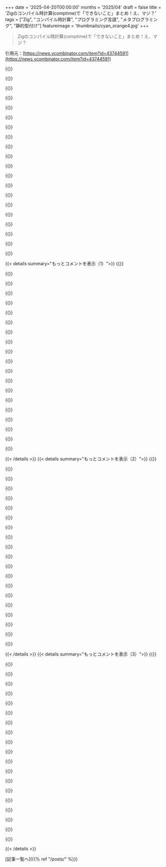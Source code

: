 +++
date = '2025-04-20T00:00:00'
months = '2025/04'
draft = false
title = 'Zigのコンパイル時計算(comptime)で「できないこと」まとめ！え、マジ？'
tags = ["Zig", "コンパイル時計算", "プログラミング言語", "メタプログラミング", "静的型付け"]
featureimage = 'thumbnails/cyan_orange4.jpg'
+++

> Zigのコンパイル時計算(comptime)で「できないこと」まとめ！え、マジ？

引用元：[https://news.ycombinator.com/item?id=43744591](https://news.ycombinator.com/item?id=43744591)

{{<matomeQuote body="マジそれな！<br>Zigのcomptimeがユニークなのって、2つのポイントがあると思うんだよね。<br>1つは、comptimeが他の言語で専用の機能だったものを色々置き換えてること。コンパイル時とか実行時のメタプログラミングとか関係なく。<br>2つ目は、comptimeが参照透過性を持ってること[1]。これのおかげでASTマクロよりは機能的に劣るけど、理解しやすいんだよね。マクロみたいな参照不透明な力はなくても、introspectionと組み合わせることでめっちゃ色々できるのがすごい。<br>この2つがZigにシンプルさとパワーのユニークな組み合わせを与えてるんだと思う。Schemeとか他のLispではよく見るけど、Zigのアプローチは全然違う。Lispほど汎用的じゃないけど、コードが理解しやすいから十分パワフル。<br>好き嫌いはあると思うけど、めっちゃ面白いし斬新だよ（斬新なのは機能自体じゃなくて、言語における位置づけ）。数日で学べる斬新なデザインの言語って、マジでレアじゃん？<br>[1]: つまり、名前とか式にはアクセスできなくて、値しか見れないってこと。" userName="pron" createdAt="2025-04-20T18:16:51" color="#38d3d3">}}

{{<matomeQuote body="comptimeが参照透過的ってとこでちょっと混乱したわ。関数型プログラミングで使われる意味だと、副作用がないから式をその値で置き換えられるってことじゃん？ でも、昔のコメント[1]見たら意味が分かった。<br>正しく理解できてれば、ここでは違う意味で使ってるんだね（もしかしたらより正確な、元々の意味？）。同じ意味を持つ2つの式は、プログラムの意味を変えずに置き換えられるってこと。Rustのマクロとかだと`1 + 1`と`2`を区別できるから、この性質が壊れてる。Zigのcomptimeは値しか見れないから、この性質は壊れないってことね。<br>[1]: https://news.ycombinator.com/item?id=36154447" userName="paldepind2" createdAt="2025-04-20T19:28:34" color="#38d3d3">}}

{{<matomeQuote body="それって斬新じゃないよ。D言語が2007年くらいにコンパイル時関数実行(CTFE)を始めたんだから。その後、C++とか他の言語でも採用されてるし。<br>文字列リテラルを生成して、それをコンパイラに渡すのに使ったりするんだよね。マクロの代わりになるってわけ。<br>CTFEはD言語でめっちゃ人気のある機能だよ。" userName="WalterBright" createdAt="2025-04-20T23:17:51" color="">}}

{{<matomeQuote body="いやいや、革命的だって。さっきも言ったけど、「斬新なのは機能自体じゃなくて、言語における位置づけ」なんだって。機能を作るだけじゃなくて、それを言語の中でどう位置づけるかが重要なんだよ。D言語とかNimとかC++とかのコンパイル時評価は、Zigとは全然違う位置づけなんだって。Zigのcomptimeのポイントは、コンパイル時に計算できることじゃなくて、テンプレートとかジェネリクスとかインターフェースとかマクロとか条件付きコンパイルとか、もっと特殊な機能を置き換えることなんだよ。それがシンプルさとパワーの新しいバランスを生み出してるんだって。<br>機能の数でデザインを判断するなら、機能が多い方が良いってことになるけど、実際はそうじゃないじゃん？ 機能がないことも、デザインにとってはめっちゃ重要なんだよ。タッチスクリーンと物理キーボードの両方を持ってるデバイスは、タッチスクリーンだけのデバイスと本質的に同じって言ってるようなもんじゃん。<br>もしある言語にZigのcomptimeと全く同じことができる機能があったとしても、ジェネリクスとかテンプレートとかマクロとか条件付きコンパイルがあったら、Zigのcomptimeとは言えないんだって。" userName="pron" createdAt="2025-04-21T12:21:22" color="#ff5733">}}

{{<matomeQuote body="Zigの革命は、comptimeメカニズムが何ができるかじゃなくて、それによって他の機能が不要になることで、言語のシンプルさとパワーの比率が高まることなんだよ。<br>例えるなら、Zigのcomptimeは、introspection機能を持っていて、ジェネリクス・テンプレート、インターフェース・タイプクラス、マクロ、条件付きコンパイルを置き換える、汎用的なコンパイル時計算メカニズムなんだ。<br>デバイスの主なデザインの特徴が、タッチスクリーンは付いてるけどキーボードがない、みたいなもん。斬新なのはタッチスクリーンじゃなくて、タッチスクリーンがキーボードをなくしてること。タッチスクリーン自体は斬新じゃなくても、キーボードをなくすためにどう使うかが斬新なんだよ。タッチスクリーンとキーボードの両方があるなら、同じデザインとは言えないじゃん。<br>Zigの斬新なcomptimeは、他の特殊な機能を排除するメカニズムで、もしこれらの機能がまだ存在してるなら、あなたの言語にはZigのcomptimeはないんだよ。タッチスクリーンとキーボードがあるようなもんで、Zigの斬新さはキーボードがないタッチスクリーンなんだ。" userName="pron" createdAt="2025-04-21T18:41:00" color="#ff5c5c">}}

{{<matomeQuote body="関数のcomptimeパラメータの例はテンプレートだよ、呼び方がどうであれ！ 関数テンプレートはコンパイル時パラメータを持つ関数なんだって。<br>皮肉なことに、2000年代には多くのプログラマがC++のテンプレートに嫌気がさして、混乱してたんだよね。俺もその一人だった。でも、（遅ればせながら）関数テンプレートがコンパイル時パラメータを持つ関数だって気づいた時、マジで衝撃を受けたんだ。<br>テンプレートって呼ぶな！ コンパイル時パラメータを持つ関数って呼べばいいんだよ。テンプレートで混乱してた人たちは、すぐに理解できた。そして、自分がずっとテンプレートを使ってたことに気づいて、テンプレートに慣れていったんだよね。<br>小さい機能セットで多くのことができる方が良いってのはマジで同意だけど、comptimeがどうやってそれを実現してるのか分からん。" userName="WalterBright" createdAt="2025-04-21T19:06:36" color="">}}

{{<matomeQuote body="＞But I'm not seeing how comptime is accomplishing that.<br>ZigはC++のテンプレート、マクロ、条件付きコンパイル、constexpr、コンセプトの機能を、比較的シンプルな1つの機能で実現してるから。" userName="pron" createdAt="2025-04-21T19:17:15" color="">}}

{{<matomeQuote body="記事から引用:<br>    fn print(comptime T: type, value: T) void {<br><br><br>それってテンプレートじゃん。D言語だとこうなる:<br>    void print(T)(T value) {<br><br><br>これもテンプレート。" userName="WalterBright" createdAt="2025-04-21T19:43:16" color="">}}

{{<matomeQuote body="別の言い方をすると、Zigが型レベルのパラメータとコンパイル時評価の両方を表すために同じキーワード“comptime”を再利用しているからといって、機能が1つしかないという意味にはならないと思う。テンプレートとCTFEという2つの機能がまだ存在していて、たまたま同じキーワードを使っているだけ。" userName="pcwalton" createdAt="2025-04-21T20:01:02" color="">}}

{{<matomeQuote body="それって二つの機能だって言い張ることもできるかもだけど（個人的には違うと思う）、片方をテンプレートって呼ぶのはマジで的外れじゃね？だって、少なくともC++のテンプレートには独自のテンプレートレベルの言語（”メタ関数”のこと）があるけど、Zigにはないじゃん。例えば、C++の`std::enable_if`がZigだと普通の`if`になるってところがマジで重要なんだよね（ってことは、そもそも二つの機能じゃなくて一つだってことかも）。" userName="pron" createdAt="2025-04-21T20:22:23" color="">}}

{{<matomeQuote body="std::enable_ifはオーバーロード解決中に特定のオーバーロードを無効にするために存在するんだよね。Zigにはオーバーロードがないから、対応するものもないってわけ。" userName="edflsafoiewq" createdAt="2025-04-21T20:50:13" color="#45d325">}}

{{<matomeQuote body="TFAを正しく理解してたら、作者はDのアプローチはマジで違うって言ってるみたい。<br>＞In contrast、there’s absolutely no facility for dynamic source code generation in Zig。You just can’t do that、the feature isn’t! [sic]<br>＞Zig has a completely different feature、partial evaluation/specialization、which、none the less、is enough to cover most of use-cases for dynamic code generation。”だって。" userName="msteffen" createdAt="2025-04-21T01:44:56" color="">}}

{{<matomeQuote body="部分評価／特殊化はDではテンプレートを使って実現してるんだよね。例はこんな感じ。<br>fn f(comptime x: u32, y: u32) u32 {<br> if (x == 0) return y + 1;<br> if (x == 1) return y * 2;<br> return y;<br>}<br>and in D:<br>uint f(uint x)(uint y) {<br> if (x == 0) return y + 1;<br> if (x == 1) return y * 2;<br> return y;<br>}<br>パラメータリストが二つあるのが関数テンプレートってこと。最初のパラメータがコンパイル時のテンプレートパラメータ。二番目が実行時のパラメータ。コンパイル時のパラメータは型とかエイリアス化されたシンボルにもなれる。" userName="WalterBright" createdAt="2025-04-21T04:25:34" color="#ff5c5c">}}

{{<matomeQuote body="TFAが言ってることの面白い例だと思うんだよね。ゲーム開発者が苦労することがあるんだけど、C/C++だと、structの配列(AoS)は構文的にはいい感じで、扱いやすいしリークも避けやすいけど、配列のstruct(SoA)はメモリレイアウトがコンパクトでパフォーマンスが良いんだよね。<br>Zigには、SoAみたいにメモリに配置されたAoSを実現できるライブラリがあるんだ。<br>https://zig.news/kristoff/struct-of-arrays-soa-in-zig-easy-i...<br>実装を読むと（https://github.com/ziglang/zig/blob/master/lib/std/multi_arr...）、SoAはコンパイル時にイントロスペクトするstruct型でパラメータ化された、手の込んだ特殊化された型なんだよね。<br>これの良いところは、こういうことをやるのにマクロを使いたくなるかもしれないけど（実装はかなり複雑になると思うし、そもそも可能なのかもわからない）、Zigのコンパイル時の詳細—型のパラメータstructのフィールドを調べることができて、SoAは自身のフィールドについて非常に柔軟に対応できる—おかげで、マクロシステムは必要ないし、Zigの実装はマクロを使ったアプローチよりも実際シンプルになるってこと。" userName="msteffen" createdAt="2025-04-21T14:42:44" color="#785bff">}}

{{<matomeQuote body="Dにもマクロシステムはないから、何を言いたいのかわからないな。" userName="WalterBright" createdAt="2025-04-21T16:53:42" color="">}}

{{<matomeQuote body="異なる構文じゃなくて異なる型を使うってことは、特にDがテンプレートとか他の機能も持ってる場合、ユーザビリティの観点から重要になってくるんだよね。Zigはそれら全てにコンパイル時の型しか提供してないから。均一性もユーザビリティの面で良いけど、デメリットもある。" userName="naasking" createdAt="2025-04-21T16:26:02" color="">}}

{{<matomeQuote body="Zigで関数の引数にcomptimeを使うとテンプレートになるんだよねー。<br>異なるコンパイル時引数でその関数を使ってコンパイルして、アセンブラをダンプすると、その関数が何回も出てきて、それぞれちょっと違うコードが生成されてるのがわかると思うよ。" userName="WalterBright" createdAt="2025-04-21T17:10:05" color="#38d3d3">}}

{{<matomeQuote body="＞Zig's use of comptime in a function argument makes it a template :-/<br>二つのものの間に同型性を見出せるからって、人間工学的に同じってわけじゃないよね。" userName="naasking" createdAt="2025-04-21T17:19:02" color="">}}

{{<matomeQuote body="他の言語にもZigと本質的に同じ機能があるって valid な指摘に対して、人間工学に関する主観的な主張で反論してるのを見ると、Zigのコンパイル時が「革新的」だって考えはすごく薄っぺらく見えるな。Walterに同意。Zigは何も新しいことはしてない。ある機能を選んで、他の機能を除外するのは、全ての言語がやってること。それをやるだけで言語が「革新的」になるなら、全ての言語が革新的だよ。現実はもっとシンプルで退屈。Zigの熱狂的なファンにとっては、Zigが持ってる機能のセットが魅力的なだけ。他のプログラミング言語の熱狂的なファンと同じようにね。" userName="pcwalton" createdAt="2025-04-21T18:35:55" color="#ff5c5c">}}

{{<matomeQuote body="Zig好きな人にとって、Zigの機能は魅力的だよね。他の言語のファンと同じさ。JavaとRustの人がZigのアプローチを褒めてるのが面白いな！<br>fn Pair(A: type, B: type) type { return struct { fst: A, snd: B }; }みたいなジェネリックなペアを定義できる言語って1MLくらいしか思いつかないけど、あれも革命的だと思うんだ。" userName="matklad" createdAt="2025-04-21T19:04:27" color="">}}

{{< details summary="もっとコメントを表示（1）">}}
{{<matomeQuote body="えーと、波括弧とreturn文をなくせば、普通の型定義じゃん。型から型への関数としてジェネリック型をモデル化するのはSystem Fそのもので、1975年に遡るよ。型レベルのTuring完全なプログラミングは、TypeScriptからScala、Haskellまで、多くの言語で一般的だし。<br>ここで革新的なのは命令型の型レベルプログラミングだと思うなー。型レベルプログラミングをサポートする言語って、たいてい関数型言語か、型レベルでは関数型言語なんだよね。確かに面白いけど、革命的とまでは言えない気がする。" userName="pcwalton" createdAt="2025-04-21T19:22:19" color="#38d3d3">}}

{{<matomeQuote body="これって型レベルプログラミングじゃなくて、タームレベルプログラミングなんだよね。型のための別の言語がないってのがポイント。<br>関数型か命令型かは関係ないよ。それと、他の主要な機能がcomptime/partial evaluationを通じて直接表現されてるってのも重要。ジェネリック、マクロ、条件付きコンパイルの3つが大きな例かな。" userName="matklad" createdAt="2025-04-21T19:43:13" color="#38d3d3">}}

{{<matomeQuote body="＞This is one half of the innovation、 dependent-types lite。”それってdependent typesじゃないよ。Dependent typesは値に依存する型のこと。関数への引数が型か値だけなら、kind polymorphismだよ。<br>＞The second half is how every other major feature is expressed _directly_ via comptime/partial evaluation、 not even syntax sugar is necessary. Generic、 macros、 and conditional compilation are the three big ones。”シンタックスシュガーがないのは些細なことだと思うけどね。" userName="pcwalton" createdAt="2025-04-21T19:54:22" color="">}}

{{<matomeQuote body="＞ Dependent types are types that depend on values。”こんな感じ？<br>fn f(comptime x: bool) if (x) u32 else bool { return if (x) 0 else false; }" userName="matklad" createdAt="2025-04-21T20:28:13" color="">}}

{{<matomeQuote body="タッチスクリーンを使ってキーボードをなくすデザインが、タッチスクリーンが他の場所で使われていたとしても斬新だってことに気づけないのは、デザインを理解してないってことだよ。<br>汎用的なコンパイル時メカニズムを使って、ジェネリクス/テンプレート、インターフェース/typeclasses、マクロ、条件付きコンパイルのような特殊な機能を避けた言語を教えてよ。そしたらその言語は革命的だって言うよ。<br>これらの機能を単一の機能（ASTマクロじゃないもの）に置き換えるのが斬新だってわからないのも信じられないな。" userName="pron" createdAt="2025-04-21T18:47:48" color="#ff5c5c">}}

{{<matomeQuote body="でもZigのcomptimeは、君が言った機能を完全に実装してるわけじゃないよね。それが元の記事で言ってること。タッチスクリーンでキーボードをなくすのは、タッチスクリーンのキーボードにキーがないなら、あんまりすごくないってことだよ。<br>不完全な実装を数えるなら、Cプリプロセッサがジェネリクス/テンプレート、インターフェース/typeclasses、マクロ、条件付きコンパイルを包含すると言えるかも。" userName="pcwalton" createdAt="2025-04-21T19:36:00" color="">}}

{{<matomeQuote body="＞The important thing is that the feature performs the duty of those other features。”タッチスクリーンにキーボードがなくてもキーボードの代わりになるって言うようなもんかな。大事なのは他の機能の役割を果たすことだよ。<br>＞If you say that incomplete implementations count、 then I could argue that the C preprocessor subsumes generics/templates、 interfaces/typeclasses†、 macros、 and conditional compilation。”CプリプロセッサのパワーがZigのcomptimeと完全に同じだと仮定しても、2つの問題があるよ。<br>まず、Cプリプロセッサは別のメタ言語。Zigのcomptimeの重要な点は、メタ言語がオブジェクト言語と同じ言語だってこと。<br>次に、マクロが他のすべての機能の役割を果たすことができるのは当然。<br>" userName="pron" createdAt="2025-04-21T20:34:30" color="#785bff">}}

{{<matomeQuote body="＞The important thing is that the feature performs the duty of those other features。”Zigのcomptimeは、Rust（とかJava、C#、Swiftなど）のジェネリクスがすること全部できないよね。Zigのcomptimeで作る”generics”は、インスタンス化されるまで型チェックされないから。<br>Zigのメタプログラミング機能は、DがZig登場の10年以上前に徹底的に探求したメタプログラミング機能のスピンオフだよ。" userName="pcwalton" createdAt="2025-04-22T03:21:54" color="">}}

{{<matomeQuote body="＞Zig doesn't allow for the inference and type-directed method resolution that Rust or the above languages do”まあ、Zigはオーバーロードも許可してないし、comptimeに関係なく常に明示性を選択してるから、それは設計と一貫性があると思うよ。<br>＞Here's an experiment. Start with D and start removing features: GC, the class system, exceptions, etc. etc. Do you get to something that's more or less Zig modulo syntax?<br>Dがどうやってこれをやるか見てみたいな。comptime変数の概念は、”metalanguage”とオブジェクト言語がほぼ同じ言語であるという点で不可欠だね。" userName="pron" createdAt="2025-04-22T10:50:17" color="">}}

{{<matomeQuote body="＞Dにはコンパイル時変数のアナロジーが見つからなかったんだけどさ。<br>Dのコンパイル時変数はこんな感じになるかな。<br>　enum v ＝ foo(3);<br><br>enumの初期化はConstExpressionだから、コンパイル時に評価されないとダメなんだよね。<br>Dのコンパイル時関数パラメータはこんな感じ。<br>　int mars(int x)(int y) ｛ ... ｝<br><br>最初のパラメータリストはコンパイル時パラメータで、2番目は実行時パラメータ。<br>Dには型スイッチ文はないけど、static-if文で同じことができるよ。<br>　static if (is(T ＝＝ int)） ｛ ... ｝<br>　else static if (is(T ＝＝ float)） ｛ ... ｝<br><br>Static Ifは常にコンパイル時に評価されるんだ。IsExpressionは型に対してパターンマッチングするんだよ。" userName="WalterBright" createdAt="2025-04-22T17:54:17" color="">}}

{{<matomeQuote body="＞Dは2007年頃にコンパイル時関数実行(CTFE)を始めたんだって。<br>パイオニアだって？Forthは1970年代にあったし、Lispは1960年代のどこか(最初のバージョンにあったかどうかは知らないから断言はしないけど)にあったし、他にもっと古い例があるかもね。" userName="Someone" createdAt="2025-04-21T09:01:34" color="">}}

{{<matomeQuote body="君がこの機能を一年中ベタ褒めしてるのが理解できないんだよね。君は言語実装者なのにさ。<br>「YはただのXだ」って言えるのはクールだよね。美術館とかで遠くから見る分には。でも、毎日使うとなるとちょっとね。JavaのinterfaceからHaskellのtypeclassまで色々あるけど、実装しちゃえばあとは動くじゃん。Comptime型だと、Tをcomptimeに持ってきて、そこで動くかどうか確認しないといけないって聞いたんだけど。先見の明がないと動かないかもしれない。<br>それは嫌だな。Genericsとかparametric polymorphismとか、コンパイルが通ったらあとは動いてほしいんだよ。＜T＞があれば、サプライズなしにTを突っ込みたい。YがただのXかどうかは、優先順位が低いんだよね。Genericsとかが全部Xの下にあるかどうかもどうでもいい。もっと宣言的に言語を使わせてよ。<br>君が30億台のデバイスにインストールされてない言語をアカデミックだって批判してた時は、自分が理想主義的な方だと思ってたんだけどね。今はよく分からなくなってきたよ。<br>[1] https://news.ycombinator.com/item?id=24292760<br>[2] ScalaはJVM上にあるから、技術的にはカウントされるのかな？" userName="keybored" createdAt="2025-04-20T22:50:01" color="">}}

{{<matomeQuote body="僕がベタ褒めしてるのは、Zigのデザインが革命的だからだよ。プログラミング言語で完全に新しいデザインを見るのは珍しいし、学びやすくてローレベルプログラミング向けな言語なら特にね。<br>機能が良いかどうか判断するまで10～15年待つけど、悪いと判断するのはもっと早いことが多いかな。<br>＞Comptime型だと、Tをcomptimeに持ってきて、そこで動くかどうか確認しないといけないって聞いたんだけど。先見の明がないと動かないかもしれない。<br>でも、それは全部コンパイル時に行われるんだよ。他の特殊な機能もチェックされる時と同じようにね。<br>＞Genericsとかparametric polymorphismとか、コンパイルが通ったらあとは動いてほしいんだよ。<br>それもコンパイル時にチェックされるよ。コンパイルが通れば、Genericsみたいに動くよ。<br>＞もっと宣言的に言語を使わせてよ。<br>それは良いと思うよ。言語の好みは美的感覚だと思うし、デザインを客観的に評価するのは難しいと思う。結局は個人の好みとか、開発者やライブラリの有無、成熟度とかの言語外の要因で決まることが多いよね。<br>＞今はよく分からなくなってきたよ。<br>個人的には、ZigとかRustを重要なソフトウェアに使うのは考えられないな。実績がないからね。でも、新しいデザインは面白いと思うよ。僕の美的感覚に合うものもあるしね。" userName="pron" createdAt="2025-04-21T12:16:31" color="#ff5733">}}

{{<matomeQuote body="＞でも、それは全部コンパイル時に行われるんだよ。他の特殊な機能もチェックされる時と同じようにね。<br>＞... <br>＞それもコンパイル時にチェックされるよ。コンパイルが通れば、Genericsみたいに動くよ。<br>違うよ。Zigでcomptime型を使うライブラリを使う時、僕のコンパイルがうまくいくとは限らないんだ。ライブラリの作者が僕が使う型(とかコンパイル時の入力)でテストしたかどうかに左右されるからね。[1] それはJavaとかHaskellでは問題ないんだ。ライブラリがMaryで動けば、Johnでも動く。型入力が何であれね。<br>＞それは良いと思うよ。言語の好みは美的感覚だと思うし、デザインを客観的に評価するのは難しいと思う。結局は個人の好みとか、開発者やライブラリの有無、成熟度とかの言語外の要因で決まることが多いよね。<br>美的感覚に逃げないでよ。僕が言ってるのは、具体的で客観的なユーザー体験のトレードオフだよ。<br>[1] https://strongly-typed-thoughts.net/blog/zig-2025#comptime-i..." userName="keybored" createdAt="2025-04-21T13:50:09" color="">}}

{{<matomeQuote body="＞違うよ。Zigでcomptime型を使うライブラリを使う時、僕のコンパイルがうまくいくとは限らないんだ。ライブラリの作者が僕が使う型(とかコンパイル時の入力)でテストしたかどうかに左右されるからね。[1] それはJavaとかHaskellでは問題ないんだ。ライブラリがMaryで動けば、Johnでも動く。型入力が何であれね。<br>言ってる意味がよく分からないな。Genericsだって型パラメータに制限(例えばZigのtypeclassとかJavaの型境界)があるし、全ての型で動くわけじゃないでしょ。どちらの場合も、自分の型が境界に合うかどうかはコンパイル時に分かるよね。<br>Haskell/Javaの方が宣言的なのは確かだけど、それは美的感覚の問題だよね。ComptimeはC++テンプレートともHaskell/Java genericsとも違うし。どんなことでもそうだけど、特に本当に新しいアプローチは、万人に合うわけじゃない。Java, Haskell, Rustもそうだしね。だからといって、Zigのアプローチが面白くないわけじゃない。僕はRustのデザインが好きじゃないけど、面白くないわけじゃないし、Zigのアプローチはもっと新しいんだ。" userName="pron" createdAt="2025-04-21T16:36:59" color="">}}

{{<matomeQuote body="Comptimeについて何が不満なのか分からないな。君がやりたいこと(generic, parametric polymorphism, slotting ＜T＞, etc)は全部comptimeでできるじゃん。Comptimeが褒められてるのは、他の言語の多くの機能を置き換えるシンプルなメカニズムだからだよ。Comptimeはシンプルで使いやすいし、日々のプログラミングで気にせず使えるよ。" userName="ww520" createdAt="2025-04-21T01:13:25" color="#ff33a1">}}

{{<matomeQuote body="誰かZigスタイルのマクロをCommon Lispに移植した人いる？" userName="User23" createdAt="2025-04-20T18:53:51" color="">}}

{{<matomeQuote body="それってLispではデフォルトのことじゃないの？コードはデータだから変換できるじゃん。" userName="toxik" createdAt="2025-04-20T19:11:46" color="">}}

{{<matomeQuote body="Lispは強力だけど、静的型がないとオーバーロードみたいな基本的なことすらできないし、型(カスタム型の場合)をチェックして分岐する方法を自分で作らないといけないんだよね。" userName="TinkersW" createdAt="2025-04-21T01:02:53" color="">}}

{{<matomeQuote body="Zig の comptime には客観的に議論の余地があるけど、主観的には明確な欠点があって、Zig コミュニティはそれを zig build でコードを文字列として生成して、後で @imported してコンパイルすることで克服してるんだよね。<br>実際には”zig build”時の評価って感じ。だから、もっと自由度が高くて、実行時間に制限がなくて（@setEvalBranchQuota がない）、IO もできる（DB スキーマとかネットワーク検索とか）別の 'comptime' ステージがあるんだ。でも、現在のコンパイルで Zig の型を値として生成する自由はなくなるんだよね。その代わりに、ターゲットでコンパイルされたセマンティクスから入力構文に落として、文字列にして、将来のコンパイルコンテキストにまた入れる自由があるんだ。<br>昔、Perl と Tcl を C で繋いでた時、Tcl で生成した Perl の文字列を渡すのを思い出すよ。確かに動くけど、嬉しくないんだよね。コードで見えない別の ”macro” ステージ（@import）があるんだ。<br>Zig コミュニティの連中が自分たちを縛り付けるのが好きなのが、マジで理解できない。どんな新しい自傷行為をみんなに押し付けたいのかって議論は、マジで不快だわ。" userName="ephaeton" createdAt="2025-04-20T18:47:50" color="">}}


{{< /details >}}
{{< details summary="もっとコメントを表示（2）">}}
{{<matomeQuote body="＞Zig コミュニティの連中が自分たちを縛り付けるのが好きなのが、マジで理解できない。どんな新しい自傷行為をみんなに押し付けたいのかって議論は、マジで不快だわ。”<br>個人的には、コンパイラが完全に自分自身から外にアクセスできるなんて考えはマジで恐ろしい（ネットワークやデータベースにアクセス？マジかよ？）。<br>それは 100% ビルドシステムの仕事じゃん。<br>テキストファイルを生成して結果をコンパイラに戻すのが最良の方法かどうかは議論の余地があるけど、コンパイラが受け取って生成するものは完全に決定論的であるべきだよね。" userName="bsder" createdAt="2025-04-20T19:43:16" color="">}}

{{<matomeQuote body="＞個人的には、コンパイラが完全に自分自身から外にアクセスできるなんて考えはマジで恐ろしい（ネットワークやデータベースにアクセス？マジかよ？）。”<br>ここで言う ”自分自身” って何？ 静的な ”外部” ソースにアクセスすること？ 動的に生成された ”外部” ソースにアクセスすること？ そのファイルがビルドシステム/ビルドプロセスで派生情報として生成された場合、バージョン管理下に置く？ そうじゃないなら、俺と同じくらいヤバい？<br>一部のプロセスには鋭利なツールが必要で、常に扱うのを恐れてはいられないんだよ。鈍器しかないなら、C++ のことわざを知ってるだろ？<br>＞しかし、コンパイラが取得して生成するものは完全に決定論的である必要があります。”<br>Zig コミュニティは 'zig build' を ”コンパイルステップ” として扱ってるから、コンパイラが最終的に取得するものは ”コンパイル時、えーと、zig build 時” に決定されるんだ。コンパイラが取得するもの、つまり zig build が同じユーザー向けのプロセス内で生成するものは、決定論的じゃないんだ。<br>どうしてそうなるの？ インターフェースを生成することは、合理化されたプロセスの一部にしたいことなんだよ。C インターフェースを満足させるには、zig の 'translate-c' を含む zig build 時のマルチステッププロセスに移行することになる。その出力を Zig ファイルにインポートするんだ。誰かがそれを comptime で暗黙的に行うのと（実際には今そうだけど）違って扱うと思う？" userName="ephaeton" createdAt="2025-04-20T21:09:55" color="">}}

{{<matomeQuote body="＞Zig コミュニティは 'zig build' を ”コンパイルステップ” として扱ってるから、コンパイラが最終的に取得するものは ”コンパイル時、えーと、zig build 時” に決定されるんだ。コンパイラが取得するもの、つまり zig build が同じユーザー向けのプロセス内で生成するものは、決定論的じゃないんだ。”<br>完全に決定論的なビルドシステムなんて、明示的にピン留めするプロセスを経ない限りないよ。実際には、ほとんどすべてのコンパイラは決定論的だよ（例えば、gcc は自分自身を 3 回再構築し、最後の 2 つがバイト単位で同一であることを確認する）。”zigmeson”（依存関係を解決して生成）と ”zigninja”（静的なリソースに対してコンパイラを呼び出すだけ）を区別する必要があるかもしれないけど、”zig build” が ”ビルドシステム” にディスパッチし、”zig”/”zig cc” が ”コンパイラ” にディスパッチするという事実は変わらない。<br>＞C インターフェースを満足させるには、zig の 'translate-c' を含む zig build 時のマルチステッププロセスに移行することになる。その出力を Zig ファイルにインポートするんだ。誰かがそれを comptime で暗黙的に行うのと（実際には今そうだけど）違って扱うと思う？”<br>それは全く別の問題だけど、問題を完璧に示してる。<br>問題は、@cImport() が同じファイルに対して 2 つの異なるモジュールから呼び出せることなんだ。3 つあったらどうなる？ 異なるバージョンが必要になったらどうなる？ 以前の @cImport がファイルの翻訳方法を変更したらどうなる？ それに対してリンク時最適化をどうやる？<br>これが、コンパイラがすでに解決済みの静的なリソースで実行される必要がある理由なんだ。ビルドシステムが SAT ソルバーを呼び出してゴルディアスの結び目を解くのは構わない。コンパイラがその解決を行う必要があるのは勘弁。" userName="bsder" createdAt="2025-04-21T01:03:23" color="#ff5c5c">}}

{{<matomeQuote body="＞What is “itself”<br>理解が正しければ、Zig コンパイラはプロジェクトのビルドファイルのローカルディレクトリにサンドボックス化されてる。C ヘッダーはおそらく例外だけどね。<br>ビルダーとリンカーはもう少し範囲が広い。" userName="throwawaymaths" createdAt="2025-04-21T10:56:29" color="">}}

{{<matomeQuote body="”ビルド時” には、デフォルト言語のビルドツールである Zig プログラムは、どこにでも、どこまでもアクセスできるんだ。Zig プロジェクトをビルドするには、Zig プログラムを使って依存関係を作成し、コンパイラを呼び出し、結果をキャッシュし、出力バイナリを作成し、リンクする必要がある。<br>`comptime` と `build time` を区別するのは、象牙の塔からの区別だよ。'zig build' はどこにでもアクセスして、何でも生成できるんだ。" userName="ephaeton" createdAt="2025-04-21T11:05:40" color="">}}

{{<matomeQuote body="それは単なる学術的なことじゃないんだ。コード内でパス外のものを @include しようとすると、嫌な思いをするだろうね。それに、'zig build' は Zig スイートの唯一のツールではなくて、個別のコンパイルコマンドもあるんだ。だから、これには実際的な意味があるんだよ。<br>git ツリー/サブモジュールシステムの外のものが実行内容に影響を与える可能性があるかどうかを確認するために、ワンストップで確認できる場所があるのは、コード/セキュリティレビューにも役立つんだ。" userName="throwawaymaths" createdAt="2025-04-21T12:03:46" color="">}}

{{<matomeQuote body="＞個人的には、コンパイラが完全に自分自身から外にアクセスできるなんて考えはマジで恐ろしい（ネットワークやデータベースにアクセス？マジかよ？）。”<br>コンパイラ自体ではないんだよ。<br>コードを生成できるビルドシステムが欲しいとしよう。それはすごく一般的で、おかしいことじゃないって、みんな同意できるよね？<br>もし Zig コードを生成するコードも Zig で書かれていたら、すごくない？ コード生成コードが完全に無関係な言語で書かれるべき理由は何？ 開発者がコンパイル時のコード生成を行うために、まったく新しい言語を学ぶ必要がある理由は何？ そうだよ、Rust のマクロを睨んでるんだ！" userName="forrestthewoods" createdAt="2025-04-20T23:37:36" color="#45d325">}}

{{<matomeQuote body="＞個人的には、コンパイラが完全に自分自身から外にアクセスできるなんて考えはマジで恐ろしい（ネットワークやデータベースにアクセス？マジかよ？）。”<br>なんでそう思うの？ F# には TypeProviders っていう機能があって、コンパイラに型を発行できるんだ。例えば、こんなことができる。<br>type DbSchema = PostgresTypeProvider<”postgresql://postgres:…”><br>type WikipediaArticle = WikipediaTypeProvider<”https://wikipedia.org/wiki/Hello”><br>これで、その Article や DB を参照する型ができた。手動で書いた型のように扱うことができるんだ。IDE、デバッガー、ロガーで完全に検査できる。一時ディレクトリに自動生成される完全な型なんだ。<br>最初見たときは、すごく奇妙だと思った。少し考えて、触ってみて、素晴らしいと思った。文字通り、史上最高のアイデアの 1 つだよ。ファーストクラスのコード生成フレームワークだ。いくつかの制限はあったけどね。<br>実際のプロジェクトで使ってみると、なぜ普及しなかったのかがわかる。すごく惜しいんだけど、何かが足りないんだ。たった 1 つだけ、ずれているんだ。CsvTypeProvider やパブリックなインターネット URL のようなファイルソースでないものの場合、インタラクションが苦痛なんだ。また、ソース管理や再現ができない依存関係がコードにできてしまう。ハックや回避策はあったけど、しっくりくるものはなかった。<br>しかし、Python や JavaScript のスクリプト構文を模倣しようとする静的型付け言語としては、最高の試みだったよ。DB URI を指定すれば、型を想定して使えるんだ。" userName="eddythompson80" createdAt="2025-04-21T04:12:27" color="#785bff">}}

{{<matomeQuote body="＞個人的には、コンパイラが完全に自分自身から外にアクセスできるなんて考えはマジで恐ろしい（ネットワークやデータベースにアクセス？マジかよ？）。”<br>ゲーム開発では、コードは最終製品のほんの一部にすぎないんだ。”データ駆動” っていう言葉で調べるといいよ。ビルドの一部として、データとコードを部分的に評価する最適化パスを実行するのは普通のことなんだ。コードには、データの変更をサポートする '開発バージョン' と、データが既知であることを前提とできる '出荷バージョン' がある。<br>より伝統的な PGO+LTO の例は、コードが既存のデータに対してどのように特化できるかの別の例にすぎない。ビルド間で PGO プロファイリングデータが変更された場合、結果のバイナリに大幅な変更なしで対応できるツールチェーンは知らないな。" userName="SleepyMyroslav" createdAt="2025-04-21T09:20:49" color="#ff5733">}}

{{<matomeQuote body="PGOデータって、コンパイラに食わせる静的ファイルじゃないの？それならコンパイラは決定的なんじゃない？" userName="bsder" createdAt="2025-04-21T20:54:08" color="">}}

{{<matomeQuote body="個人的には、コンパイラが外部にアクセスできるって考えはマジで怖いんだけど（ネットワークとかデータベースとかありえないっしょ？）。<br>＞まあ、build.rsとかMakefileで呼ぶやつもそうだけどね。cargoみたいなのがサンドボックス機能持ってたら面白いかも。" userName="panzi" createdAt="2025-04-20T22:41:32" color="">}}

{{<matomeQuote body="cargoはサンドボックスで実行できるよ。" userName="jenadine" createdAt="2025-04-21T06:56:38" color="">}}

{{<matomeQuote body="そうなんだよね。でもcargoにやってほしいんだよね。build.rsが変なことしてたら教えてほしいし。" userName="panzi" createdAt="2025-04-21T17:01:38" color="">}}

{{<matomeQuote body="＞それってビルドシステムの仕事じゃん？<br>ビルドシステムとコンパイラの主な違いって何？コンパイラがビルドのやり方を知ってれば、コンパイル時のコード生成もコンパイル中にできるんじゃない？" userName="naasking" createdAt="2025-04-22T15:20:36" color="#785bff">}}

{{<matomeQuote body="個人的には、ビルドシステムとかいうものが必要なこと自体がマジで無理。" userName="CRConrad" createdAt="2025-04-23T13:40:56" color="">}}

{{<matomeQuote body="コンパイラにIOを求めてるわけじゃなくて、他の言語がマクロでできること（コマンド実行、コード生成、コードの読み書き、コードの変更）を求めてるんだよ。それはすごく便利だって証明されてる。" userName="bmacho" createdAt="2025-04-20T20:38:08" color="#ff5c5c">}}

{{<matomeQuote body="それ便利って言うけど、マジで？マクロはパワフルだと思うけど。<br>マクロはどの言語でもデバッグが地獄。comptimeならランタイムで実行できるからデバッグしやすい（型を返すのは例外）。マクロは認知負荷が高いし、衛生的なマクロを作るのは大変。Rustのproc-macrosとかどれだけクレート引っ張ってくるの？<br>マクロのフルパワーは、それによって生じる苦労に見合うかどうか疑問。" userName="bsder" createdAt="2025-04-21T00:24:42" color="#785bff">}}

{{<matomeQuote body="＞マクロはどの言語でもデバッグが地獄だって？<br>Common Lispでしかマクロ使ったことないけど、少なくともCommon Lispでは普通に関数みたいに開発してデバッグできるよ。macroexpandでマクロの出力を見れるし、エラーがあれば他の関数と同じデバッガーに飛ばされるし。" userName="disentanglement" createdAt="2025-04-21T06:43:06" color="#ff33a1">}}

{{<matomeQuote body="デバッグのためにREPLを使うってことは、インタラクティブな環境と、それに伴うオーバーヘッド（ヒープアロケーション、ガベージコレクション、tty、インタラクティブプロンプト、macroexpandのオーバーヘッドなど）があるってことだよね。<br>少なくとも、C、C++、Rust、Zigみたいな言語が想定してるシステムプログラミングの範囲外だよね。" userName="bsder" createdAt="2025-04-21T20:46:38" color="">}}

{{<matomeQuote body="build-timeのコード生成の方が、run-timeのJVM bytecode patchingより全然好きだな。JavaでORM使うのは魔法みたいで、何が動くか全然わかんないし。コード生成ありのORMの方がずっと良い。IDEで各関数が何してるか見れるし、デバッグもできるし。" userName="fxtentacle" createdAt="2025-04-21T10:45:36" color="#ff33a1">}}


{{< /details >}}
{{< details summary="もっとコメントを表示（3）">}}
{{<matomeQuote body="コード生成に文句言ってるけど…それってzig固有の問題じゃないよね？zigのcomptimeに何か足りないせいでこうなってるって言うけど…何が？それに、zigでfree-formのコード生成がどれくらい使われてるか疑問。" userName="jmull" createdAt="2025-04-21T11:36:49" color="">}}

{{<matomeQuote body="俺はこれ、むしろ良い機能だと思う。C#だとMSBuildのpropsとかtargetいじらないといけないけど、あれマジで優しくないし。それに、この手のサポートがあるからこそJSは特別だし、JSのエコシステムは革新的なんだよ。" userName="rk06" createdAt="2025-04-21T10:57:01" color="#ff5733">}}

{{<matomeQuote body="XS(たぶんSwig使う？)を学ぶのは、Perlをちゃんと理解するのにめっちゃ良い方法だった。" userName="User23" createdAt="2025-04-20T18:54:56" color="">}}

{{<matomeQuote body="zigのコミュニティはコンパイル速度を気にしてるんだよ。制限なしのcomptimeはマジでヤバいことになる。" userName="Cloudef" createdAt="2025-04-21T07:32:15" color="#38d3d3">}}

{{<matomeQuote body="それってマジで的外れだと思う。<br>@setEvalBranchQuotaで好きなだけ大きくできるし、XMLファイルを@embedFileして、comptimeでパースして、それに基づいて型を生成できる(BTDT)。コンパイルを遅くしようと思えばいくらでもできる。<br>comptimeの表現力を制限することとコンパイル時間は関係ない。andrewrkのビジョンと違うuse-caseがあっても良くない？" userName="ephaeton" createdAt="2025-04-21T11:02:16" color="">}}

{{<matomeQuote body="OdinとかGoとかJaiとか、他のコミュニティと似たようなとこ多いよね。<br>なんか、昔に戻ろうぜ！みたいなノリなのがよくわからん。<br>皮肉なことに、最終的にはLLMが直接バイナリを生成するようになるから、こんなのどうでもよくなる。" userName="pjmlp" createdAt="2025-04-21T07:22:13" color="">}}

{{<matomeQuote body="スペイン語の、北欧神話の神についての引用はホルヘ・ルイス・ボルヘスの物語から。英語訳はここにあるよ:<br>https://biblioklept.org/2019/04/02/the-disk-a-very-short-sto..." userName="hiccuphippo" createdAt="2025-04-20T17:22:03" color="#45d325">}}

{{<matomeQuote body="もしあなたがその物語を読んで、私のように、投稿のトップにある引用が物語のどの部分なのかまだ疑問に思っているなら：<br>”それはオーディンの円盤だ。片面しかない。地球上には他に片面しかないものはない”" userName="kruuuder" createdAt="2025-04-20T20:15:38" color="#785bff">}}

{{<matomeQuote body="メビウスの輪がそうじゃん！" userName="tines" createdAt="2025-04-20T22:46:12" color="">}}

{{<matomeQuote body="紙でできたメビウスの輪には表と裏の2つの面があって、さらに端っこもあるんだよね。" userName="bibanez" createdAt="2025-04-21T11:59:32" color="">}}

{{<matomeQuote body="クラインの壺みたいな端がないものもあるけど、メビウスの輪と違って地球上には存在できないから、記事の引用は正しいことになるのかな？" userName="WJW" createdAt="2025-04-21T19:41:09" color="">}}

{{<matomeQuote body="スペイン語だとこれ：<br>https://www.poeticous.com/borges/el-disco?locale=es<br>スペイン語がよく分からなくて最初は「オーディンのディスコ」かと思ったけど、意味が通じないから「レコードのことかな」って思った。" userName="_emacsomancer_" createdAt="2025-04-20T18:48:59" color="">}}

{{<matomeQuote body="オーディンのレコードにB面はないんだって。なぜならオーディンが書くものは全部最高だから。" userName="wiml" createdAt="2025-04-20T19:03:28" color="">}}

{{<matomeQuote body="昔はA面とB面があって、ビッグアーティストは両方の曲を宣伝する“Double A”を出すのが普通だったんだ。例えば、Nirvanaの“All Apologies”と“Rape Me”、The Beatlesの“Penny Lane”と“Strawberry Fields Forever”とか。" userName="tialaramex" createdAt="2025-04-20T21:56:58" color="#38d3d3">}}

{{<matomeQuote body="物語は短いけど強烈。オーディンは自分が持つ限り王でいられるという神秘的な円盤を明らかにする。それまで彼を受け入れていたキリスト教の隠者は、彼を崇拝せずキリストを崇拝すると言い、金のために円盤を奪って殺してしまう。彼はオーディンの体を川に捨て、円盤を見つけることはなかった。彼はオーディンが円盤を渡さなかったことを恨んでいた。現代のアメリカ人読者として、もし私がこの物語が現代のものだと信じたなら、キリスト教が名誉を破壊的な貪欲に置き換えているのだと思うだろう。オーディンの狼の子孫がヘブライ人を崇拝し、金のために彼を殺すのは悲しいことだが、それは不正確な人物描写ではないと思う。金銭的な祝福を渡さないことに対するオーディンへの恨みもある。それも私には悲しい。いつかオーディンがそのような軽蔑を受けないことを願っている。" userName="Validark" createdAt="2025-04-21T00:54:51" color="#ff33a1">}}

{{<matomeQuote body="Zigには部分評価/特殊化っていう別の機能があって、動的なコード生成のほとんどのユースケースをカバーできるんだよね。こういう洞察がZigの好きなところ。Andrew KelleyはKISS原則の守護聖人かも。昔、F#でマクロを使って賢いことをしようとしたら、もっと基本的な部分適用とか高階関数で実装できることに気づいたんだ。しかもコンパイラが最適化してくれるからパフォーマンスも問題ない。" userName="bunderbunder" createdAt="2025-04-21T16:18:46" color="#45d325">}}

{{<matomeQuote body="Juliaコミュニティでも、メタプログラミングを最初の解決策として使うべきではないって議論されてるよ。多重ディスパッチとか高階関数の方がクリーンで速いからね。<br>https://discourse.julialang.org/t/how-to-warn-new-users-away..." userName="minetest2048" createdAt="2025-04-21T21:24:03" color="#785bff">}}

{{<matomeQuote body="comptimeの面白いところは、作業中に柔軟に対応できるところだよね。型情報が必要になったら、関数のパラメータに追加するだけ。それがどんどん伝播して完了する。あるいは、特定の状況では型を提供できないことに気づき、アーキテクチャや設計の問題を解決する必要が出てくる。" userName="pyrolistical" createdAt="2025-04-20T16:45:25" color="#45d325">}}

{{<matomeQuote body="引数として渡す型が別の引数の型と同じ場合、関数内で@TypeOf(arg)を使うだけでAPIをシンプルにできるよ。" userName="Zambyte" createdAt="2025-04-20T18:39:30" color="">}}

{{<matomeQuote body="＞コンパイル時にコードを実行する時、どのマシンで実行されると思う？普通は自分のマシンって答えるよね。でも違うんだって！<br>これマジわかんねー。<br>クロスコンパイルしてる時って、`comptime`のコードはホストマシンで実行されるんじゃないの？それってコンパイル時の定義じゃん？<br>エンディアンが変わるなら、Zigがターゲットマシンをエミュレートするってのはわかるけど。<br>なんか変な感じ。`HostPlatform`と`TargetPlatform`が違うのは良いんだけど、ホストプラットフォーム隠す意味がわからん。なんで隠したいんだろ？<br>誤解しないで欲しいんだけど、クロスコンパイルはマジで賛成派。Zigは他の言語よりマジで優秀だと思う。だから何がわかってないんだろ？<br>あ、待って。Jaiと違って、Zigの`comptime`はコンパイル時に実行されるわけじゃなくて、コンパイル時に既知のことだけを参照するってこと？いや、それも違うか。マジで混乱してきた。" userName="forrestthewoods" createdAt="2025-04-20T21:20:30" color="">}}


{{< /details >}}


[記事一覧へ]({{% ref "/posts/" %}})
